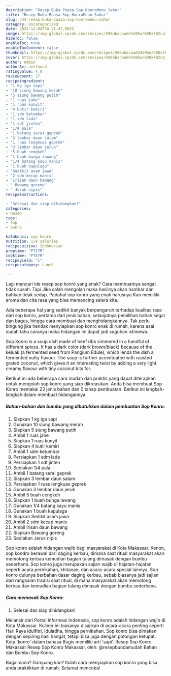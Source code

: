 ```yaml
---
description: "Resep Buka Puasa Sop KonroMenu Sahur"
title: "Resep Buka Puasa Sop KonroMenu Sahur"
slug: 344-resep-buka-puasa-sop-konromenu-sahur
category: Uncategorized
date: 2022-12-04T10:21:47.892Z
image: https://img-global.cpcdn.com/recipes/506abacaadd4a96e/680x482cq70/sop-konro-foto-resep-utama.jpg
hideToc: false
enableToc: true
enableTocContent: false
thumbnail: https://img-global.cpcdn.com/recipes/506abacaadd4a96e/680x482cq70/sop-konro-foto-resep-utama.jpg
cover: https://img-global.cpcdn.com/recipes/506abacaadd4a96e/680x482cq70/sop-konro-foto-resep-utama.jpg
author: Admin
authorAv: notfound
ratingvalue: 4.9
reviewcount: 17
recipeingredient:
- "1 kg iga sapi"
- "10 siung bawang merah"
- "5 siung bawang putih"
- "1 ruas jahe"
- "1 ruas kunyit"
- "4 butir kemiri"
- "1 sdm ketumbar"
- "1 sdm lada"
- "1 sdt jinten"
- "1/4 pala"
- "1 batang serai geprek"
- "3 lembar daun salam"
- "1 ruas lengkuas geprek"
- "3 lembar daun jeruk"
- "5 buah cengkeh"
- "1 buah bunga lawang"
- "1/4 batang kayu manis"
- "1 buah kapulaga"
- "Sedikit asam jawa"
- "2 sdm kecap manis"
- "Irisan daun bawang"
- " Bawang goreng"
- " Jeruk nipis"
recipeinstructions:

- "Selesai dan siap dihidangkan!"
categories:
- Resep
tags:
- sop
- konro

katakunci: sop konro 
nutrition: 179 calories
recipecuisine: Indonesian
preptime: "PT17M"
cooktime: "PT57M"
recipeyield: "1"
recipecategory: Lunch

---
```



Lagi mencari ide resep sop konro yang enak? Cara membuatnya sangat tidak susah. Tapi Jika salah mengolah maka hasilnya akan hambar dan bahkan tidak sedap. Padahal sop konro yang enak harusnya Kan memiliki aroma dan cita rasa yang bisa memancing selera kita.


Ada beberapa hal yang sedikit banyak berpengaruh terhadap kualitas rasa dari sop konro, pertama dari jenis bahan, selanjutnya pemilihan bahan segar dan bagus, hingga cara membuat dan menghidangkannya. Tak perlu bingung jika hendak menyiapkan sop konro enak di rumah, karena asal sudah tahu caranya maka hidangan ini dapat jadi suguhan istimewa.

Sop Konro is a soup dish made of beef ribs simmered in a handful of different spices. It has a dark color (dark brown/black) because of the keluak (a fermented seed from Pangium Edule), which lends the dish a fermented nutty flavour. The soup is further accentuated with roasted grated coconut, which gives it an interesting twist by adding a very light creamy flavour with tiny coconut bits for.


Berikut ini ada beberapa cara mudah dan praktis yang dapat diterapkan untuk mengolah sop konro yang siap dikreasikan. Anda bisa membuat Sop Konro memakai 23 jenis bahan dan 0 tahap pembuatan. Berikut ini langkah-langkah dalam membuat hidangannya.

<!--inarticleads1-->

##### Bahan-bahan dan bumbu yang dibutuhkan dalam pembuatan Sop Konro:

1. Siapkan 1 kg iga sapi
1. Gunakan 10 siung bawang merah
1. Siapkan 5 siung bawang putih
1. Ambil 1 ruas jahe
1. Siapkan 1 ruas kunyit
1. Siapkan 4 butir kemiri
1. Ambil 1 sdm ketumbar
1. Persiapkan 1 sdm lada
1. Persiapkan 1 sdt jinten
1. Sediakan 1/4 pala
1. Ambil 1 batang serai geprek
1. Siapkan 3 lembar daun salam
1. Persiapkan 1 ruas lengkuas geprek
1. Gunakan 3 lembar daun jeruk
1. Ambil 5 buah cengkeh
1. Siapkan 1 buah bunga lawang
1. Gunakan 1/4 batang kayu manis
1. Gunakan 1 buah kapulaga
1. Siapkan Sedikit asam jawa
1. Ambil 2 sdm kecap manis
1. Ambil Irisan daun bawang
1. Siapkan  Bawang goreng
1. Sediakan  Jeruk nipis


Sop konro adalah hidangan wajib bagi masyarakat di Kota Makassar. Konon, sop kondro berawal dari daging kerbau, dimana saat ritual masyarakat akan memotong kerbau kemudian bagian tulang dimasak dengan bumbu sederhana. Sop konro juga merupakan sajian wajib di hajatan-hajatan seperti acara pernikahan, khitanan, dan acara-acara spesial lainnya. Sop konro dulunya berbahan dasar daging kerbau, sebab biasanya jadi sajian dari rangkaian tradisi saat ritual, di mana masyarakat akan memotong kerbau dan kemudian bagian tulang dimasak dengan bumbu sederhana. 

<!--inarticleads2-->

##### Cara memasak Sop Konro:


1. Selesai dan siap dihidangkan!

Melansir dari Portal Informasi Indonesia, sop konro adalah hidangan wajib di Kota Makassar. Kuliner ini biasanya disajikan di acara-acara penting seperti Hari Raya Idulfitri, Iduladha, hingga pernikahan. Sop konro bisa dimakan dengan sepiring nasi hangat, tetapi bisa juga dengan potongan ketupat. Kata &#39;konro&#39; dalam bahasa Bugis memiliki arti &#39;sapi&#39;. Resep Sop Konro Makassar Resep Sop Konro Makassar, oleh: @resepbundamudah⁣ Bahan dan Bumbu Sop Konro. 

Bagaimana? Gampang kan? Itulah cara menyiapkan sop konro yang bisa anda praktikkan di rumah. Selamat mencoba!
